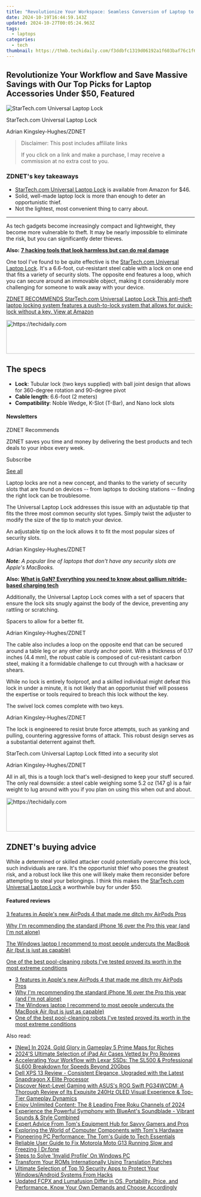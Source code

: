 ```yaml
---
title: "Revolutionize Your Workspace: Seamless Conversion of Laptop to Full-Featured Desktop with the Latest Discrete Dock - Insights & Reviews"
date: 2024-10-19T16:44:59.143Z
updated: 2024-10-27T00:05:24.963Z
tags:
  - laptops
categories:
  - tech
thumbnail: https://thmb.techidaily.com/f3ddbfc1319d06192a1f603baf76c1f6dea1578ed46bf0e0e3227f2988d719a1.jpg
---
```


## Revolutionize Your Workflow and Save Massive Savings with Our Top Picks for Laptop Accessories Under $50, Featured

![StarTech.com Universal Laptop Lock](https://www.zdnet.com/a/img/resize/015b6372e82191a24cdc039872c03c3b655fe8a2/2024/02/07/cbe896cd-0835-4de4-bee2-e7724e6b1fec/img-8313.jpg?auto=webp&width=1280)

StarTech.com Universal Laptop Lock

Adrian Kingsley-Hughes/ZDNET

>  Disclaimer: This post includes affiliate links
>
>  If you click on a link and make a purchase, I may receive a commission at no extra cost to you.
>

### ZDNET's key takeaways

* [StarTech.com Universal Laptop Lock](https://buy.geni.us/Proxy.ashx?TSID=368250&GR%5FURL=https%3A%2F%2Fwww.amazon.com%2Fexec%2Fobidos%2FASIN%2FB0CG9WXC8P%3Ftag%3Dzd-buy-button-20%26ascsubtag%3D%5F%5FCOM%5FCLICK%5FID%5F%5F%7Cc6b302c9-9480-47db-8699-b2ccbd0034f2%7Cdtp&dtb=1) is available from Amazon for $46.
* Solid, well-made laptop lock is more than enough to deter an opportunistic thief.
* Not the lightest, most convenient thing to carry about.

---

As tech gadgets become increasingly compact and lightweight, they become more vulnerable to theft. It may be nearly impossible to eliminate the risk, but you can significantly deter thieves. 

**Also:** [**7 hacking tools that look harmless but can do real damage**](https://www.zdnet.com/article/7-hacking-tools-that-look-harmless-but-can-do-real-damage/)

One tool I've found to be quite effective is the [StarTech.com Universal Laptop Lock](https://buy.geni.us/Proxy.ashx?TSID=368250&GR%5FURL=https%3A%2F%2Fwww.amazon.com%2Fexec%2Fobidos%2FASIN%2FB0CG9WXC8P%3Ftag%3Dzd-buy-button-20%26ascsubtag%3D%5F%5FCOM%5FCLICK%5FID%5F%5F%7Cc6b302c9-9480-47db-8699-b2ccbd0034f2%7Cdtp&dtb=1). It's a 6.6-foot, cut-resistant steel cable with a lock on one end that fits a variety of security slots. The opposite end features a loop, which you can secure around an immovable object, making it considerably more challenging for someone to walk away with your device. 

[ZDNET RECOMMENDS StarTech.com Universal Laptop Lock This anti-theft laptop locking system features a push-to-lock system that allows for quick-lock without a key. View at Amazon](https://buy.geni.us/Proxy.ashx?TSID=368250&GR%5FURL=https%3A%2F%2Fwww.amazon.com%2Fexec%2Fobidos%2FASIN%2FB0CG9WXC8P%3Ftag%3Dzd-buy-button-20%26ascsubtag%3D%5F%5FCOM%5FCLICK%5FID%5F%5F%7Cc6b302c9-9480-47db-8699-b2ccbd0034f2%7Cdtp&dtb=1)

<!-- affiliate ads begin -->
<a href="https://appsumo.8odi.net/c/5597632/2082535/7443" target="_top" id="2082535">
  <img src="//a.impactradius-go.com/display-ad/7443-2082535" border="0" alt="https://techidaily.com" width="728" height="90"/>
</a>
<img height="0" width="0" src="https://appsumo.8odi.net/i/5597632/2082535/7443" style="position:absolute;visibility:hidden;" border="0" />
<!-- affiliate ads end -->

## The specs

* **Lock**: Tubular lock (two keys supplied) with ball joint design that allows for 360-degree rotation and 90-degree pivot
* **Cable length**: 6.6-foot (2 meters)
* **Compatibility**: Noble Wedge, K-Slot (T-Bar), and Nano lock slots

#### Newsletters

ZDNET Recommends

ZDNET saves you time and money by delivering the best products and tech deals to your inbox every week.

 Subscribe

[See all](https://www.zdnet.com/newsletters/)

Laptop locks are not a new concept, and thanks to the variety of security slots that are found on devices -- from laptops to docking stations -- finding the right lock can be troublesome. 

The Universal Laptop Lock addresses this issue with an adjustable tip that fits the three most common security slot types. Simply twist the adjuster to modify the size of the tip to match your device. 

An adjustable tip on the lock allows it to fit the most popular sizes of security slots.

Adrian Kingsley-Hughes/ZDNET

**_Note_**_: A popular line of laptops that don't have any security slots are Apple's MacBooks._ 

**Also:** [**What is GaN? Everything you need to know about gallium nitride-based charging tech**](https://www.zdnet.com/article/what-is-gan-everything-you-need-to-know-about-gallium-nitride-charging-tech)

Additionally, the Universal Laptop Lock comes with a set of spacers that ensure the lock sits snugly against the body of the device, preventing any rattling or scratching.

Spacers to allow for a better fit.

Adrian Kingsley-Hughes/ZDNET

The cable also includes a loop on the opposite end that can be secured around a table leg or any other sturdy anchor point. With a thickness of 0.17 inches (4.4 mm), the robust cable is composed of cut-resistant carbon steel, making it a formidable challenge to cut through with a hacksaw or shears.

While no lock is entirely foolproof, and a skilled individual might defeat this lock in under a minute, it is not likely that an opportunist thief will possess the expertise or tools required to breach this lock without the key. 

The swivel lock comes complete with two keys.

Adrian Kingsley-Hughes/ZDNET

The lock is engineered to resist brute force attempts, such as yanking and pulling, countering aggressive forms of attack. This robust design serves as a substantial deterrent against theft. 

StarTech.com Universal Laptop Lock fitted into a security slot

Adrian Kingsley-Hughes/ZDNET

All in all, this is a tough lock that's well-designed to keep your stuff secured. The only real downside: a steel cable weighing some 5.2 oz (147 g) is a fair weight to lug around with you if you plan on using this when out and about.

<!-- affiliate ads begin -->
<a href="https://aligracehair.sjv.io/c/5597632/2135375/19272" target="_top" id="2135375">
  <img src="//a.impactradius-go.com/display-ad/19272-2135375" border="0" alt="https://techidaily.com" width="728" height="90"/>
</a>
<img height="0" width="0" src="https://aligracehair.sjv.io/i/5597632/2135375/19272" style="position:absolute;visibility:hidden;" border="0" />
<!-- affiliate ads end -->

## ZDNET's buying advice

While a determined or skilled attacker could potentially overcome this lock, such individuals are rare. It's the opportunist thief who poses the greatest risk, and a robust lock like this one will likely make them reconsider before attempting to steal your belongings. I think this makes the [StarTech.com Universal Laptop Lock](https://buy.geni.us/Proxy.ashx?TSID=368250&GR%5FURL=https%3A%2F%2Fwww.amazon.com%2Fexec%2Fobidos%2FASIN%2FB0CG9WXC8P%3Ftag%3Dzd-buy-button-20%26ascsubtag%3D%5F%5FCOM%5FCLICK%5FID%5F%5F%7Cc6b302c9-9480-47db-8699-b2ccbd0034f2%7Cdtp&dtb=1) a worthwhile buy for under $50\. 

#### Featured reviews

[3 features in Apple's new AirPods 4 that made me ditch my AirPods Pros](https://www.zdnet.com/article/3-features-in-apples-new-airpods-4-that-made-me-ditch-my-airpods-pros/ "3 features in Apple's new AirPods 4 that made me ditch my AirPods Pros")

[Why I'm recommending the standard iPhone 16 over the Pro this year (and I'm not alone)](https://www.zdnet.com/article/why-im-recommending-the-standard-iphone-16-over-the-pro-this-year-and-im-not-alone/ "Why I'm recommending the standard iPhone 16 over the Pro this year (and I'm not alone)")

[The Windows laptop I recommend to most people undercuts the MacBook Air (but is just as capable)](https://www.zdnet.com/article/the-windows-laptop-i-recommend-to-most-people-undercuts-the-macbook-air-but-is-just-as-capable/ "The Windows laptop I recommend to most people undercuts the MacBook Air (but is just as capable)")

[One of the best pool-cleaning robots I've tested proved its worth in the most extreme conditions](https://www.zdnet.com/article/one-of-the-best-pool-cleaning-robots-ive-tested-proved-its-worth-in-the-most-extreme-conditions/ "One of the best pool-cleaning robots I've tested proved its worth in the most extreme conditions")

* [3 features in Apple's new AirPods 4 that made me ditch my AirPods Pros](https://www.zdnet.com/article/3-features-in-apples-new-airpods-4-that-made-me-ditch-my-airpods-pros/ "3 features in Apple's new AirPods 4 that made me ditch my AirPods Pros")
* [Why I'm recommending the standard iPhone 16 over the Pro this year (and I'm not alone)](https://www.zdnet.com/article/why-im-recommending-the-standard-iphone-16-over-the-pro-this-year-and-im-not-alone/ "Why I'm recommending the standard iPhone 16 over the Pro this year (and I'm not alone)")
* [The Windows laptop I recommend to most people undercuts the MacBook Air (but is just as capable)](https://www.zdnet.com/article/the-windows-laptop-i-recommend-to-most-people-undercuts-the-macbook-air-but-is-just-as-capable/ "The Windows laptop I recommend to most people undercuts the MacBook Air (but is just as capable)")
* [One of the best pool-cleaning robots I've tested proved its worth in the most extreme conditions](https://www.zdnet.com/article/one-of-the-best-pool-cleaning-robots-ive-tested-proved-its-worth-in-the-most-extreme-conditions/ "One of the best pool-cleaning robots I've tested proved its worth in the most extreme conditions")

<ins class="adsbygoogle"
     style="display:block"
     data-ad-format="autorelaxed"
     data-ad-client="ca-pub-7571918770474297"
     data-ad-slot="1223367746"></ins>

<ins class="adsbygoogle"
     style="display:block"
     data-ad-client="ca-pub-7571918770474297"
     data-ad-slot="8358498916"
     data-ad-format="auto"
     data-full-width-responsive="true"></ins>

<span class="atpl-alsoreadstyle">Also read:</span>
<div><ul>
<li><a href="https://remote-screen-capture.techidaily.com/new-in-2024-gold-glory-in-gameplay-5-prime-maps-for-riches/"><u>[New] In 2024, Gold Glory in Gameplay 5 Prime Maps for Riches</u></a></li>
<li><a href="https://tech-recovery.techidaily.com/2024s-ultimate-selection-of-ipad-air-cases-vetted-by-pro-reviews/"><u>2024'S Ultimate Selection of iPad Air Cases Vetted by Pro Reviews</u></a></li>
<li><a href="https://hardware-reviews.techidaily.com/accelerating-your-workflow-with-lexar-ssds-the-sl500-and-professional-sl600-breakdown-for-speeds-beyond-20gbps/"><u>Accelerating Your Workflow with Lexar SSDs: The SL500 & Professional SL600 Breakdown for Speeds Beyond 20Gbps</u></a></li>
<li><a href="https://hardware-reviews.techidaily.com/dell-xps-13-review-consistent-elegance-upgraded-with-the-latest-snapdragon-x-elite-processor/"><u>Dell XPS 13 Review - Consistent Elegance, Upgraded with the Latest Snapdragon X Elite Processor</u></a></li>
<li><a href="https://hardware-reviews.techidaily.com/discover-next-level-gaming-with-asuss-rog-swift-pg34wcdm-a-thorough-review-of-its-exquisite-240hz-oled-visual-experience-and-top-tier-gameplay-dynamics/"><u>Discover Next-Level Gaming with ASUS's ROG Swift PG34WCDM: A Thorough Review of Its Exquisite 240Hz OLED Visual Experience & Top-Tier Gameplay Dynamics</u></a></li>
<li><a href="https://tech-renaissance.techidaily.com/enjoy-unlimited-content-the-8-leading-free-roku-channels-of-2024/"><u>Enjoy Unlimited Content: The 8 Leading Free Roku Channels of 2024</u></a></li>
<li><a href="https://hardware-reviews.techidaily.com/experience-the-powerful-symphony-with-blueants-soundblade-vibrant-sounds-and-style-combined/"><u>Experience the Powerful Symphony with BlueAnt's Soundblade - Vibrant Sounds & Style Combined</u></a></li>
<li><a href="https://hardware-reviews.techidaily.com/expert-advice-from-toms-equipment-hub-for-savvy-gamers-and-pros/"><u>Expert Advice From Tom's Equipment Hub for Savvy Gamers and Pros</u></a></li>
<li><a href="https://hardware-reviews.techidaily.com/exploring-the-world-of-computer-components-with-toms-hardware/"><u>Exploring the World of Computer Components with Tom's Hardware</u></a></li>
<li><a href="https://hardware-reviews.techidaily.com/pioneering-pc-performance-the-toms-guide-to-tech-essentials/"><u>Pioneering PC Performance: The Tom's Guide to Tech Essentials</u></a></li>
<li><a href="https://fix-guide.techidaily.com/reliable-user-guide-to-fix-motorola-moto-g13-running-slow-and-freezing-drfone-by-drfone-fix-android-problems-fix-android-problems/"><u>Reliable User Guide to Fix Motorola Moto G13 Running Slow and Freezing | Dr.fone</u></a></li>
<li><a href="https://win11-tips.techidaily.com/steps-to-solve-invalid-profile-on-windows-pc/"><u>Steps to Solve 'Invalid Profile' On Windows PC</u></a></li>
<li><a href="https://games-able.techidaily.com/transform-your-roms-internationally-using-translation-patches/"><u>Transform Your ROMs Internationally Using Translation Patches</u></a></li>
<li><a href="https://win-help.techidaily.com/ultimate-selection-of-top-10-security-apps-to-protect-your-windowsandroid-systems-from-hacks/"><u>Ultimate Selection of Top 10 Security Apps to Protect Your Windows/Android Systems From Hacks</u></a></li>
<li><a href="https://ai-vdieo-software.techidaily.com/updated-fcpx-and-lumafusion-differ-in-os-portability-price-and-performance-know-your-own-demands-and-choose-accordingly/"><u>Updated FCPX and Lumafusion Differ in OS, Portability, Price, and Performance. Know Your Own Demands and Choose Accordingly</u></a></li>
</ul></div>

